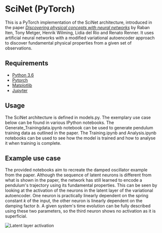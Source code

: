 # SciNet (PyTorch)

This is a PyTorch implementation of the SciNet architecture, introduced in the paper  [*Discovering physical concepts
with neural networks*](https://arxiv.org/abs/1807.10300) by Raban Iten, Tony Metger, Henrik Wilming, Lidia del Rio and Renato Renner. It uses artificial neural networks with a modified variational autoencoder approach to discover fundamental physical properties from a given set of observations.

## Requirements
* [Python 3.6](https://www.python.org/downloads/release/python-366/)
* [Pytorch](https://pytorch.org/)
* [Matplotlib](https://matplotlib.org/) 
* [Jupyter](http://jupyter.org/)

## Usage
The SciNet architecture is defined in models.py. The exemplary use case below can be found in various IPython notebooks. The Generate_Trainingdata.ipynb notebook can be used to generate pendulum training data as outlined in the paper. The Training.ipynb and Analysis.ipynb notebooks can be used to see how the model is trained and how to analyse it when training is complete.

## Example use case
The provided notebooks aim to recreate the damped oscillator example from the paper. Although the sequence of latent neurons is different from what is shown in the paper, the network has still learned to encode a pendulum's trajectory using its fundamental properties. This can be seen by looking at the activation of the neurons in the latent layer of the variational autoencoder. One neuron is practically linearly dependent on the spring constant *k* of the input, the other neuron is linearly dependent on the damping factor *b*. A given system's time evolution can be fully described using these two parameters, so the third neuron shows no activation as it is superficial.

![Latent layer activation](https://github.com/fd17/SciNet_PyTorch/blob/master/latent_layer.png "Logo Title Text 1")



